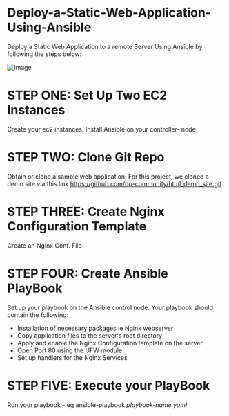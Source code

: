 # Deploy-a-Static-Web-Application-Using-Ansible
Deploy a Static Web Application to a remote Server Using Ansible by following the steps below:

![image](https://github.com/etidoumossoh/Deploy-a-Static-Web-Application-Using-Ansible/assets/113789743/8f153b9d-ed5d-4114-8116-99e1edef85e4)



# STEP ONE: Set Up Two EC2 Instances 
Create your ec2 instances. Install Ansible on your controller- node


# STEP TWO: Clone Git Repo
Obtain or clone a sample web application: For this project, we cloned a demo site via this link https://github.com/do-community/html_demo_site.git

# STEP THREE: Create Nginx Configuration Template
Create an Nginx Conf. File

# STEP FOUR: Create Ansible PlayBook
Set up your playbook on the Ansible control node. Your playbook should contain the following:
- Installation of necessary packages ie Nginx webserver
- Copy application files to the server's root directory
- Apply and enable the Nginx Configuration template on the server
- Open Port 80 using the UFW module
- Set up handlers for the Nginx Services 

# STEP FIVE: Execute your PlayBook
Run your playbook - eg ansible-playbook *playbook-name.yaml*



